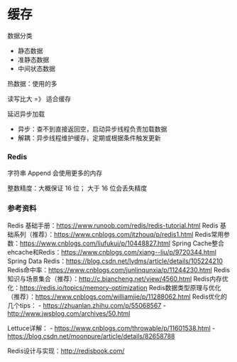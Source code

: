 # 缓存

数据分类

- 静态数据
- 准静态数据
- 中间状态数据



热数据：使用的多

读写比大 =》 适合缓存



延迟异步加载

- 异步：查不到直接返回空，启动异步线程负责加载数据
- 解耦：异步线程维护缓存，定期或根据条件触发更新



### Redis

字符串 Append 会使用更多的内存

整数精度：大概保证 16 位； 大于 16 位会丢失精度







### 参考资料

Redis 基础手册：https://www.runoob.com/redis/redis-tutorial.html
Redis 基础系列（推荐）：https://www.cnblogs.com/itzhouq/p/redis1.html
Redis常用参数：https://www.cnblogs.com/liufukui/p/10448827.html
Spring Cache整合ehcache和Redis：https://www.cnblogs.com/xiang--liu/p/9720344.html
Spring Data Redis：https://blog.csdn.net/lydms/article/details/105224210
Redis命中率：https://www.cnblogs.com/junlinqunxia/p/11244230.html
Redis知识与场景集合（推荐）：http://c.biancheng.net/view/4560.html
Redis内存优化：https://redis.io/topics/memory-optimization
Redis数据类型原理与优化（推荐）：https://www.cnblogs.com/williamjie/p/11288062.html
Redis优化的几个tips：
\- https://zhuanlan.zhihu.com/p/55068567
\- http://www.jwsblog.com/archives/50.html

Lettuce详解：
\- https://www.cnblogs.com/throwable/p/11601538.html
\- https://blog.csdn.net/moonpure/article/details/82658788

Redis设计与实现：http://redisbook.com/